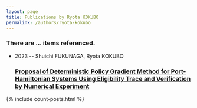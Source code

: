 ```yaml
---
layout: page
title: Publications by Ryota KOKUBO
permalink: /authors/ryota-kokubo
---
```


<h3 id="number-posts">There are ... items referenced.</h3>
<ul class="post-list">
<li><span class='post-meta'>2023 -- Shuichi FUKUNAGA, Ryota KOKUBO</span><h3><a class='post-link' href="{{ site.baseurl }}/proposal-of-deterministic-policy-gradient-method-for-port-hamiltonian-systems-using-eligibility-trace-and-verification-by-numerical-experiment">Proposal of Deterministic Policy Gradient Method for Port-Hamiltonian Systems Using Eligibility Trace and Verification by Numerical Experiment</a></h3></li>

</ul>
{% include count-posts.html %}
